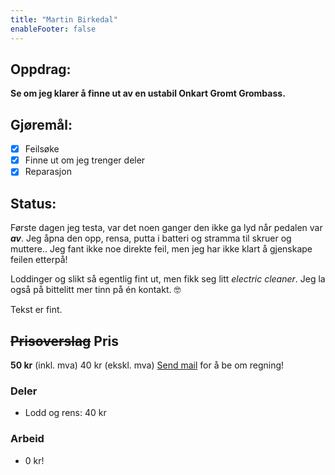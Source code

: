 ```yaml
---
title: "Martin Birkedal"
enableFooter: false
---
```

## Oppdrag:
**Se om jeg klarer å finne ut av en ustabil Onkart Gromt Grombass.**
## Gjøremål:
- [x] Feilsøke
- [x] Finne ut om jeg trenger deler
- [x] Reparasjon
## Status:
Første dagen jeg testa, var det noen ganger den ikke ga lyd når pedalen var ***av***. Jeg åpna den opp, rensa, putta i batteri og stramma til skruer og muttere.. Jeg fant ikke noe direkte feil, men jeg har ikke klart å gjenskape feilen etterpå!

Loddinger og slikt så egentlig fint ut, men fikk seg litt *electric cleaner*. Jeg la også på bittelitt mer tinn på én kontakt. 🤓

Tekst er fint.
## ~~Prisoverslag~~ Pris
**50 kr** (inkl. mva)
40 kr (ekskl. mva)
[Send mail](mailto:post@emn.cool) for å be om regning!
### Deler
- Lodd og rens: 40 kr
### Arbeid
- 0 kr!